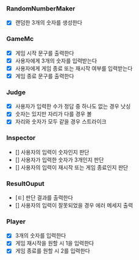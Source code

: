 ### RandomNumberMaker

- [x] 랜덤한 3개의 숫자를 생성한다

### GameMc

- [x] 게임 시작 문구를 출력한다
- [x] 사용자에게 3개의 숫자를 입력받는다
- [x] 사용자에게 게임 종료 또는 재시작 여부를 입력받는다
- [x] 게임 종료 문구를 출력한다

### Judge

- [x] 사용자가 입력한 수가 정답 중 하나도 없는 경우 낫싱
- [x] 숫자는 있지만 자리가 다를 경우 볼
- [x] 자리와 숫자가 모두 같을 경우 스트라이크

### Inspector

- [] 사용자의 입력이 숫자인지 판단
- [] 사용자가 입력한 숫자가 3개인지 판단
- [] 사용자의 입력이 재시작 또는 게임 종료인지 판단

### ResultOuput

- [ㅌ] 판단 결과를 출력한다
- [] 사용자의 입력이 잘못되었을 경우 에러 메세지 출력

### Player

- [x] 3개의 숫자를 입력한다
- [x] 게임 재시작을 원할 시 1을 입력한다
- [x] 게임 종료를 원할 시 2를 입력한다
